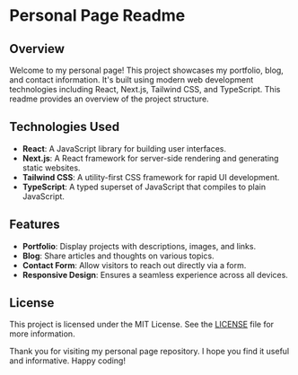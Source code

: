 # Personal Page Readme

## Overview

Welcome to my personal page! This project showcases my portfolio, blog, and contact information. It's built using modern web development technologies including React, Next.js, Tailwind CSS, and TypeScript. This readme provides an overview of the project structure.

## Technologies Used

- **React**: A JavaScript library for building user interfaces.
- **Next.js**: A React framework for server-side rendering and generating static websites.
- **Tailwind CSS**: A utility-first CSS framework for rapid UI development.
- **TypeScript**: A typed superset of JavaScript that compiles to plain JavaScript.

## Features

- **Portfolio**: Display projects with descriptions, images, and links.
- **Blog**: Share articles and thoughts on various topics.
- **Contact Form**: Allow visitors to reach out directly via a form.
- **Responsive Design**: Ensures a seamless experience across all devices.

## License

This project is licensed under the MIT License. See the [LICENSE](LICENSE) file for more information.

Thank you for visiting my personal page repository. I hope you find it useful and informative. Happy coding!
